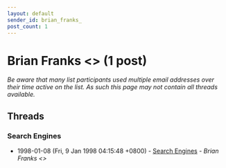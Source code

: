 ```yaml
---
layout: default
sender_id: brian_franks_
post_count: 1
---
```


# Brian Franks <> (1 post)

_Be aware that many list participants used multiple email addresses over their time active on the list. As such this page may not contain all threads available._

## Threads

### Search Engines
+ 1998-01-08 (Fri, 9 Jan 1998 04:15:48 +0800) - [Search Engines](/archive/1998/01/e46698d48ad96ddc00d47f9aa17dad7bbc2fd971bb12d30ca4f627c54ba9e2f2) - _Brian Franks \<\>_

